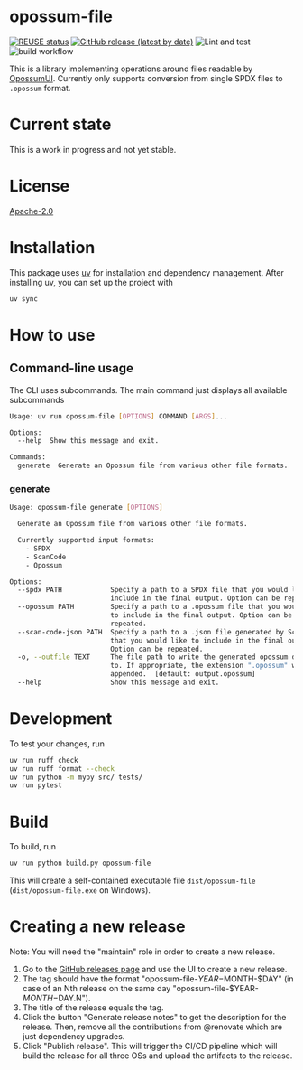 <!--
SPDX-FileCopyrightText: TNG Technology Consulting GmbH <https://www.tngtech.com>

SPDX-License-Identifier: Apache-2.0
-->

# opossum-file

[![REUSE status](https://api.reuse.software/badge/git.fsfe.org/reuse/api)](https://api.reuse.software/info/git.fsfe.org/reuse/api)
[![GitHub release (latest by date)](https://img.shields.io/github/v/release/opossum-tool/opossum-file)](https://github.com/opossum-tool/opossum-file/releases/latest)
![Lint and test](https://github.com/opossum-tool/opossum-file/actions/workflows/lint_and_run_tests.yml/badge.svg)
![build workflow](https://github.com/opossum-tool/opossum-file/actions/workflows/build-and-e2e-test.yml/badge.svg)

This is a library implementing operations around files readable by [OpossumUI](https://github.com/opossum-tool/OpossumUI/).
Currently only supports conversion from single SPDX files to `.opossum` format.

# Current state

This is a work in progress and not yet stable.

# License

[Apache-2.0](LICENSE)

# Installation

This package uses [uv](https://docs.astral.sh/uv/) for installation and dependency management.
After installing uv, you can set up the project with

```bash
uv sync
```

# How to use

## Command-line usage
The CLI uses subcommands. The main command just displays all available subcommands
```bash
Usage: uv run opossum-file [OPTIONS] COMMAND [ARGS]...

Options:
  --help  Show this message and exit.

Commands:
  generate  Generate an Opossum file from various other file formats.
```

### generate

```bash
Usage: opossum-file generate [OPTIONS]

  Generate an Opossum file from various other file formats.

  Currently supported input formats:
    - SPDX
    - ScanCode
    - Opossum

Options:
  --spdx PATH            Specify a path to a SPDX file that you would like to
                         include in the final output. Option can be repeated.
  --opossum PATH         Specify a path to a .opossum file that you would like
                         to include in the final output. Option can be
                         repeated.
  --scan-code-json PATH  Specify a path to a .json file generated by ScanCode
                         that you would like to include in the final output.
                         Option can be repeated.
  -o, --outfile TEXT     The file path to write the generated opossum document
                         to. If appropriate, the extension ".opossum" will be
                         appended.  [default: output.opossum]
  --help                 Show this message and exit.


```

# Development

To test your changes, run

```bash
uv run ruff check
uv run ruff format --check
uv run python -m mypy src/ tests/
uv run pytest
```

# Build

To build, run

```bash
uv run python build.py opossum-file
```

This will create a self-contained executable file `dist/opossum-file` (`dist/opossum-file.exe` on Windows).

# Creating a new release

Note: You will need the "maintain" role in order to create a new release.

1. Go to the [GitHub releases page](https://github.com/opossum-tool/opossum-file/releases/new) and use the UI to create a new release.
2. The tag should have the format "opossum-file-$YEAR-$MONTH-$DAY" (in case of an Nth release on the same day "opossum-file-$YEAR-$MONTH-$DAY.N").
3. The title of the release equals the tag.
4. Click the button "Generate release notes" to get the description for the release. Then, remove all the contributions from @renovate which are just dependency upgrades.
5. Click "Publish release". This will trigger the CI/CD pipeline which will build the release for all three OSs and upload the artifacts to the release.